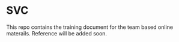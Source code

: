# SVC
This repo contains the training document for the team based online materails. Reference will be added soon.
